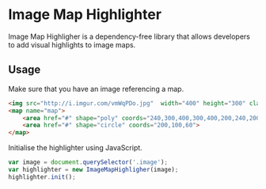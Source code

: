 Image Map Highlighter
=====================

Image Map Highligher is a dependency-free library that allows developers to add visual highlights to image maps.

Usage
-----

Make sure that you have an image referencing a map.

```html
<img src="http://i.imgur.com/vmWqPDo.jpg"  width="400" height="300" class="image" usemap="#map">
<map name="map">
    <area href="#" shape="poly" coords="240,300,400,300,400,200,240,200">
    <area href="#" shape="circle" coords="200,100,60">
</map>

```

Initialise the highlighter using JavaScript.

```javascript
var image = document.querySelector('.image');
var highlighter = new ImageMapHighligher(image);
highlighter.init();
```
